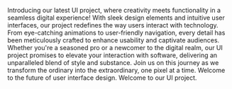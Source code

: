 
Introducing our latest UI project, where creativity meets functionality in a seamless digital experience! With sleek design elements and intuitive user interfaces, our project redefines the way users interact with technology. From eye-catching animations to user-friendly navigation, every detail has been meticulously crafted to enhance usability and captivate audiences. Whether you're a seasoned pro or a newcomer to the digital realm, our UI project promises to elevate your interaction with software, delivering an unparalleled blend of style and substance. Join us on this journey as we transform the ordinary into the extraordinary, one pixel at a time. Welcome to the future of user interface design. Welcome to our UI project.
